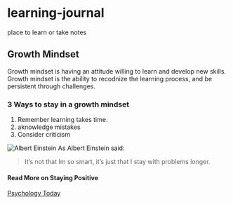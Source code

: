 # learning-journal
place to learn or take notes

## **Growth Mindset**
Growth mindset is having an attitude willing to learn and develop new skills. Growth mindset is the ability to recodnize the learning process, and be persistent through challenges. 

### 3 Ways to stay in a growth mindset
1. Remember learning takes time.
2. aknowledge mistakes
3. Consider criticism

![Albert Einstein](https://www.viva.org.uk/sites/default/files/styles/large/public/Albert%20Einstein_0.jpg?itok=A5nVyyns)
As Albert Einstein said:
> It’s not that Im so smart, 
> it’s just that I stay with problems longer.

#### Read More on Staying Positive
[Psychology Today](https://www.psychologytoday.com/us/blog/click-here-happiness/201904/15-ways-build-growth-mindset)
